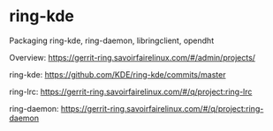 # ring-kde
Packaging ring-kde, ring-daemon, libringclient, opendht

Overview:
https://gerrit-ring.savoirfairelinux.com/#/admin/projects/

ring-kde:
https://github.com/KDE/ring-kde/commits/master

ring-lrc:
https://gerrit-ring.savoirfairelinux.com/#/q/project:ring-lrc

ring-daemon:
https://gerrit-ring.savoirfairelinux.com/#/q/project:ring-daemon

